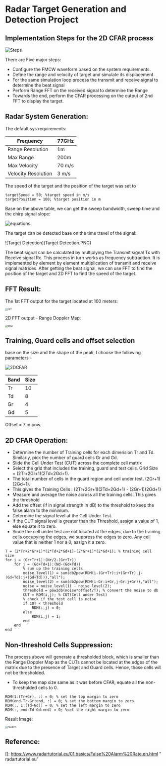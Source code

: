 # Radar Target Generation and Detection Project

## Implementation Steps for the 2D CFAR process

![Steps](Steps.PNG)

There are Five major steps:

- Configure the FMCW waveform based on the system requirements.
- Define the range and velocity of target and simulate its displacement.
- For the same simulation loop process the transmit and receive signal to determine the beat signal
- Perform Range FFT on the received signal to determine the Range
- Towards the end, perform the CFAR processing on the output of 2nd FFT to display the target.

## Radar System Generation:

The default sys requirements:

| Frequency           | 77GHz  |
| ------------------- | ------ |
| Range Resolution    | 1m     |
| Max Range           | 200m   |
| Max Velocity        | 70 m/s |
| Velocity Resolution | 3 m/s  |

The speed of the target and the position of the target was set to 

```
targetSpeed = 50; %target speed in m/s
targetPosition = 100; %target position in m
```

Base on the above table, we can get the sweep bandwidth, sweep time and the chirp signal slope:

![equations](equations.PNG)



The target can be detected base on the time travel of the signal:



![Target Detection](Target Detection.PNG)

The beat signal can be calculated by multiplying the Transmit signal Tx with Receive signal Rx. This process in turn works as frequency subtraction. It is implemented by element by element multiplication of transmit and receive signal matrices. After getting the beat signal, we can use FFT to find the position of the target and 2D FFT to find the speed of the target.

## FFT Result:

The 1st FFT output for the target located at 100 meters:

<img src="FFT.png" alt="FFT" style="zoom:50%;" />

2D FFT output - Range Doppler Map:

<img src="RDM.png" alt="RDM" style="zoom:50%;" />



## Training, Guard cells and offset selection

base on the size and the shape of the peak, I choose the following parameters -

![2DCFAR](2DCFAR.PNG)

| Band | Size |
| ---- | ---- |
| Tr   | 10   |
| Td   | 8    |
| Gr   | 4    |
| Gd   | 5    |

Offset = 7 in pow.

## 2D CFAR Operation:

- Determine the number of Training cells for each dimension Tr and Td. Similarly, pick the number of guard cells Gr and Gd.
- Slide the Cell Under Test (CUT) across the complete cell matrix
- Select the grid that includes the training, guard and test cells. Grid Size = (2Tr+2Gr+1)(2Td+2Gd+1).
- The total number of cells in the guard region and cell under test. (2Gr+1)(2Gd+1).
- This gives the Training Cells : (2Tr+2Gr+1)(2Td+2Gd+1) - (2Gr+1)(2Gd+1)
- Measure and average the noise across all the training cells. This gives the threshold
- Add the offset (if in signal strength in dB) to the threshold to keep the false alarm to the minimum.
- Determine the signal level at the Cell Under Test.
- If the CUT signal level is greater than the Threshold, assign a value of 1, else equate it to zero.
- Since the cell under test are not located at the edges, due to the training cells occupying the edges, we suppress the edges to zero. Any cell value that is neither 1 nor a 0, assign it a zero.

```
T = (2*Tr+2*Gr+1)*(2*Td+2*Gd+1)-(2*Gr+1)*(2*Gd+1); % training cell size
for i = (Gr+Tr+1):(Nr/2-(Gr+Tr))
    for j = (Gd+Td+1):(Nd-(Gd+Td))
        % sum up the training cells
        noise_level(1) = sum(db2pow(RDM(i-(Gr+Tr):i+(Gr+Tr),j-(Gd+Td):j+(Gd+Td))),"all");
        noise_level(2) = sum(db2pow(RDM(i-Gr:i+Gr,j-Gr:j+Gr)),"all");
        noise = noise_level(1) - noise_level(2);
        threshold = pow2db(noise*offset/T); % convert the noise to db
        CUT = RDM(i,j); % CUT(Cell under Test)
        % check if the test cell is noise
        if CUT < threshold
            RDM(i,j) = 0;
        else
            RDM(i,j) = 1;
        end
    end
end
```



## Non-threshold Cells Suppression:

The process above will generate a thresholded block, which is smaller than the Range Doppler Map as the CUTs cannot be located at the edges of the matrix due to the presence of Target and Guard cells. Hence, those cells will not be thresholded.

- To keep the map size same as it was before CFAR, equate all the non-thresholded cells to 0.

```
RDM(1:(Tr+Gr), :) = 0; % set the top margin to zero
RDM(end-Tr-Gr:end, :) = 0; % set the bottom margin to zero
RDM(:, 1:(Td+Gd)) = 0; % set the left margin to zero
RDM(:, end-Td-Gd:end) = 0; %set the right margin to zero
```

Result Image:

<img src="CFAR2D.png" alt="CFAR2D" style="zoom:50%;" />

## Reference:

[]: https://www.radartutorial.eu/01.basics/False%20Alarm%20Rate.en.html	" radartutorial.eu"

